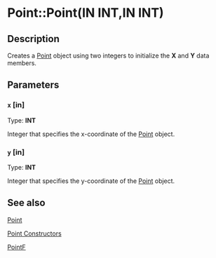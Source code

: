 # Point::Point(IN INT,IN INT)

## Description

Creates a [Point](https://learn.microsoft.com/windows/desktop/api/gdiplustypes/nl-gdiplustypes-point) object using two integers to initialize the
**X** and
**Y** data members.

## Parameters

### `x` [in]

Type: **INT**

Integer that specifies the x-coordinate of the [Point](https://learn.microsoft.com/windows/desktop/api/gdiplustypes/nl-gdiplustypes-point) object.

### `y` [in]

Type: **INT**

Integer that specifies the y-coordinate of the [Point](https://learn.microsoft.com/windows/desktop/api/gdiplustypes/nl-gdiplustypes-point) object.

## See also

[Point](https://learn.microsoft.com/windows/desktop/api/gdiplustypes/nl-gdiplustypes-point)

[Point Constructors](https://learn.microsoft.com/windows/desktop/gdiplus/-gdiplus-class-point-constructors)

[PointF](https://learn.microsoft.com/windows/desktop/api/gdiplustypes/nl-gdiplustypes-pointf)